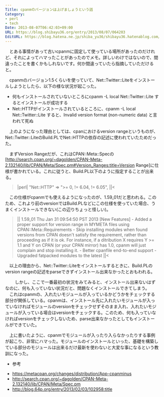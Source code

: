 ```yaml
---
Title: cpanmのバージョンは上げましょうという話
Category:
- perl
- tech
Date: 2013-08-07T06:42:03+09:00
URL: https://blog.shibayu36.org/entry/2013/08/07/064203
EditURL: https://blog.hatena.ne.jp/shiba_yu36/shibayu36.hatenablog.com/atom/entry/11696248318756461491
---
```


　とある事情があって古いcpanmに固定して使っている場所があったのだけれど、それによってハマったことがあったのでメモ。詳しいわけではないので、間違ったことを書くかもしれないです。何か間違っていたら指摘していただけると。


　cpanmのバージョン1.5くらいを使っていて、Net::Twitter::Liteをインストールしようとしたら、以下の様な状況が起こった。
- 何もインストールされていないところにcpanm -L local Net::Twitter::Lite するとインストールが成功する
- Net::HTTPがインストールされているところに、cpanm -L local Net::Twitter::Lite すると、Invalid version format (non-numeric data) と言われて死ぬ


　上のようになった理由としては、cpanにおけるversion rangeというものが、Net::Twitter::LiteのBuild.PLでNet::HTTPの依存の記述に使われていたためだった。

　まずVersion Rangeだが、これはCPAN::Meta::Specの[http://search.cpan.org/~dagolden/CPAN-Meta-2.132140/lib/CPAN/Meta/Spec.pm#Version_Ranges:title=Version Range]に仕様が書かれている。これに従うと、Build.PL以下のように指定することが出来る。
>|perl|
"Net::HTTP" => ">= 0, != 6.04, != 6.05",
||<

　この仕様がcpanmでも使えるようになったのが、1.59_01だと思われる。このため、これより前のversionではBuild.PLなどにこの仕様を使っていた場合、うまくインストールできない(この辺りちょっと怪しい)。
>||
1.59_01 Thu Jan 31 09:54:50 PST 2013
   [New Features]
      - Added a proper support for version range in MYMETA files using CPAN::Meta::Requirements
      - Skip installing modules when found versions from CPAN doesn't satisfy the requirement, rather
        than proceeding as if it is ok. For instance, if a ditribution X requires Y >= 1.1 and Y on
        CPAN (or your CPAN mirror) has 1.0, cpanm will just complain and stop installing it.
      - Better cpanfile end-to-end support
      - Upgraded fatpacked modules to the latest
||<

　以上の理由から、Net::Twitter::Liteをインストールするときに、Build.PLのversion rangeの記述をparseできずインストール出来なかったとおもわれる。

　
　しかし、ここで一番最初の状況をみてみると、インストール出来ないはずなのに、何も入っていない状況だと、問題なくインストールできてしまう。
　これはcpanmの、入れたいモジュールが入っているかどうかをチェックする部分が関係している。cpanmは、インストール先に入れたいモジュールが入っていなければモジュールのversionをチェックせずそのまま入れ、入れたいモジュールが入っている場合はversionをチェックする。このため、何も入っていなければversionをチェックしないため、parse出来なかったとしてもインストールができていた。


　上に書いたように、cpanmでモジュールが入ったり入らなかったりする事例が起こり、非常にハマった。モジュールのインストールといった、基礎を構築している部分のモジュールは出来るだけ最新を使わないと大変な事になるという教訓になった。

* 参考
- https://metacpan.org/changes/distribution/App-cpanminus
- http://search.cpan.org/~dagolden/CPAN-Meta-2.132140/lib/CPAN/Meta/Spec.pm
- http://blog.64p.org/entry/2013/02/03/102958:title

